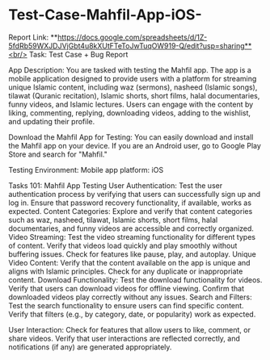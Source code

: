 # Test-Case-Mahfil-App-iOS-
Report Link: **https://docs.google.com/spreadsheets/d/1Z-5fdRb59WXJDJVjGbt4u8kXUtFTeToJwTuqOW919-Q/edit?usp=sharing**<br/>
Task: Test Case + Bug Report

App Description: You are tasked with testing the Mahfil app. The app is a mobile application designed to provide users with a platform for streaming unique Islamic content, including waz (sermons), nasheed (Islamic songs), tilawat (Quranic recitation), Islamic shorts, short films, halal documentaries, funny videos, and Islamic lectures. Users can engage with the content by liking, commenting, replying, downloading videos, adding to the wishlist, and updating their profile.



Download the Mahfil App for Testing: You can easily download and install the Mahfil app on your device. If you are an Android user, go to Google Play Store and search for "Mahfil."


Testing Environment:
Mobile app platform: iOS

Tasks 101: Mahfil App Testing
User Authentication:
Test the user authentication process by verifying that users can successfully sign up and log in.
Ensure that password recovery functionality, if available, works as expected.
Content Categories:
Explore and verify that content categories such as waz, nasheed, tilawat, Islamic shorts, short films, halal documentaries, and funny videos are accessible and correctly organized.
Video Streaming:
Test the video streaming functionality for different types of content.
Verify that videos load quickly and play smoothly without buffering issues.
Check for features like pause, play, and autoplay.
Unique Video Content:
Verify that the content available on the app is unique and aligns with Islamic principles.
Check for any duplicate or inappropriate content.
Download Functionality:
Test the download functionality for videos.
Verify that users can download videos for offline viewing.
Confirm that downloaded videos play correctly without any issues.
Search and Filters:
Test the search functionality to ensure users can find specific content.
Verify that filters (e.g., by category, date, or popularity) work as expected.

User Interaction:
Check for features that allow users to like, comment, or share videos.
Verify that user interactions are reflected correctly, and notifications (if any) are generated appropriately.
